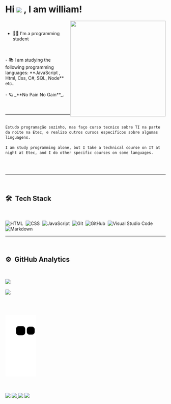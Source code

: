 <h1><strong>Hi </strong><img src="https://raw.githubusercontent.com/kaueMarques/kaueMarques/master/hi.gif" width="30px"><strong> , I am william! </strong></h1>

<img align="right" width="300em" height="300em" src="https://github.com/birobirobiro/birobirobiro/blob/master/animation_500_kv8i962g.gif?raw=true"/>

<br>

- 👨‍💻 I'm a programming student 
<br>
<br>
- 📚 I am studying the following programming languages: **JavaScript , Html, Css, C#, SQL, Node** etc..
<br>
<br>
- 🪐 _**No Pain No Gain**_.
<br>
<br>
<br>

<hr>

``` 

Estudo programação sozinho, mas faço curso tecnico sobre TI na parte da noite na Etec, e realizo outros cursos especificos sobre algumas 
linguagens.  

I am study programming alone, but I take a technical course on IT at night at Etec, and I do other specific courses on some languages.     
   
```
<br>
<hr>

<br>

## **🛠 &nbsp;Tech Stack**
<br>

![HTML](https://img.shields.io/badge/-HTML-05122A?style=flat&logo=HTML5)&nbsp;
![CSS](https://img.shields.io/badge/-CSS-05122A?style=flat&logo=CSS3&logoColor=1572B6)&nbsp;
![JavaScript](https://img.shields.io/badge/-JavaScript-05122A?style=flat&logo=javascript)&nbsp;
![Git](https://img.shields.io/badge/-Git-05122A?style=flat&logo=git)&nbsp;
![GitHub](https://img.shields.io/badge/-GitHub-05122A?style=flat&logo=github)&nbsp;
![Visual Studio Code](https://img.shields.io/badge/-VS%20Code-05122A?style=flat&logo=visual-studio-code&logoColor=007ACC)&nbsp;
![Markdown](https://img.shields.io/badge/-Markdown-05122A?style=flat&logo=markdown)&nbsp;
<hr>

<br>

## **⚙️ &nbsp;GitHub Analytics**
<br>

<p align="left">
<a href="https://github.com/William-italia">
   <img width="430em" src="https://github-readme-stats.vercel.app/api/top-langs/?username=William-italia&layout=compact&langs_count=7&theme=bear"/>
</p>

<p align="left">
<img width="430em" src="https://github-readme-stats.vercel.app/api?username=William-italia&show_icons=true&theme=bear"/>
</p>

<br>
<br>

![Snake animation](https://github.com/william-italia/william-italia/blob/output/github-contribution-grid-snake.svg)

<br>
<br>
<a href="" target="_blank"><img src="https://img.shields.io/badge/YouTube-FF0000?style=for-the-badge&logo=youtube&logoColor=white" target="_blank"></a> <a href="https://discord.gg/gDpVA9fA" target="_blank"><img src="https://img.shields.io/badge/Discord-7289DA?style=for-the-badge&logo=discord&logoColor=white" target="_blank"> </a> 
  <a href="https://www.linkedin.com/in/william-itália-101113222/" target="_blank"><img src="https://img.shields.io/badge/-LinkedIn-%230077B5?style=for-the-badge&logo=linkedin&logoColor=white" target="_blank"></a> 
 <a href="mailto:williamitalia70@outlook.com" target="_blank"><img src="https://img.shields.io/badge/Microsoft_Outlook-0078D4?style=for-the-badge&logo=microsoft-outlook&logoColor=white" target="_blank"></a> 